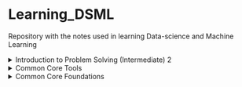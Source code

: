 # Learning_DSML
Repository with the notes used in learning Data-science and Machine Learning

<details>
<summary>Introduction to Problem Solving (Intermediate) 2</summary>
  <br>
  <ol>
  <details>
    <summary>DSML Intermediate: OOPS - 1</summary>
      <ol>
        <a href="https://github.com/dword0/Learning_DSML/blob/main/Resources/Quick_Note_2022_09_21_20_43_37.pdf">Lecture Notes</a>
      </ol>
  </details>
  <details>
    <summary>DSML Intermediate: OOPS - 2</summary>
      <ol>
        <a href="https://github.com/dword0/Learning_DSML/blob/main/Resources/Note_23_Sep_2022.pdf">Lecture Notes</a>
      </ol>
  </details>
  <details>
    <summary>Intermediate : OOPS-2 Problem Solving</summary>
      <ol>
        <a href="https://github.com/dword0/Learning_DSML/blob/main/Resources/Note_28_Sep_2022.pdf">Lecture Notes</a>
      </ol>
  </details>
  </ol>
</details>

<details>
<summary>Common Core Tools</summary>
  <br>
  <ol>
<details>
    <summary>SQL - 01 - Intro to Database & SQL</summary>
      <ul type="circle">
        <li><a href="https://github.com/dword0/Learning_DSML/blob/main/Resources/ipad_sql_01.pdf">Lecture Notes</a></li>
      </ul>
  </details>
  <details>
    <summary>SQL - 02 - Filtering and Subqueries</summary>
      <ul type="circle">
        <li><a href="https://github.com/dword0/Learning_DSML/blob/main/Resources/Sol_02_fittering___Subqueries.pdf">Lecture Notes</a></li>
        <li><a href="https://github.com/dword0/Learning_DSML/blob/main/Resources/Mysql_Installation_and_Setup__2_.pdf">MySQL Installation</a></li>
        <li><a href="https://github.com/dword0/Learning_DSML/blob/main/Resources/Execution_order_in_SQL__1_.pdf">Execution Order in SQL</a></li>
        <li><a href="https://github.com/dword0/Learning_DSML/blob/main/Resources/SQL_02___Filtering_and_Subqueries__3_.pdf">Lecture Queries</a></li>
      </ul>
  </details>
    <details>
    <summary>SQL - 03 - Joins</summary>
      <ul type="circle">
        <li><a href="https://github.com/dword0/Learning_DSML/blob/main/Resources/Joins.pdf">Lecture Notes</a></li>
        <li><a href="https://github.com/dword0/Learning_DSML/blob/main/Resources/joins_cheat_sheet_a4.pdf">Joins Cheat Sheet</a></li>
        <li><a href="https://github.com/dword0/Learning_DSML/blob/main/Resources/standard_sql_functions_cheat_sheet_a4.pdf">Standard SQL Cheat Sheet</a></li>
        <li><a href="https://github.com/dword0/Learning_DSML/blob/main/Resources/sql_basics_cheat_sheet_a4.pdf">SQL Basics Cheat Sheet</a></li>
      </ul>
  </details>
    <details>
    <summary>SQL - 04 - Group By & Aggregation Functions</summary>
      <ul type="circle">
        <li><a href="https://github.com/dword0/Learning_DSML/blob/main/Resources/groupby_ipad.pdf">Lecture Notes</a></li>
        <li><a href="https://github.com/dword0/Learning_DSML/blob/main/Resources/SQL_04___GROUP_BY_Aggregation__4_.pdf">Lecture Queries</a></li>
      </ul>
  </details>
    <details>
    <summary>SQL - 05 - Window Functions</summary>
      <ul type="circle">
        <li><a href="https://github.com/dword0/Learning_DSML/blob/main/Resources/WINDOW_FUNCTIONS__1_.pdf">Lecture Notes</a></li>
        <li><a href="https://github.com/dword0/Learning_DSML/blob/main/Resources/Window_Functions_Cheat_Sheet.pdf">Window Functions Cheat Sheet</a></li>
        <li><a href="https://github.com/dword0/Learning_DSML/blob/main/Resources/SQL_05___Window_fns__3_.pdf">Lecture Queries</a></li>
      </ul>
  </details>
    <details>
    <summary>SQL - 06 - Date & Time Functions</summary>
      <ul type="circle">
        <li><a href="https://github.com/dword0/Learning_DSML/blob/main/Resources/DATE___TIME_FUNCTIONS.pdf">Lecture Notes</a></li>
        <li><a href="https://github.com/dword0/Learning_DSML/blob/main/Resources/SQL_06___Window_and_Date___Time_Functions__3_.pdf">Lecture Queries</a></li>
      </ul>
  </details>
  </ol>
</details>



<details>
<summary>Common Core Foundations</summary>
  <br>
  <ol>
  <details>
    <summary>Numpy-1 - Airbnb's NPS</summary>
      <ul type="circle">
        <li><a href="https://github.com/dword0/Learning_DSML/blob/main/Resources/LectureNotes_Numpy1_NPS.ipynb___Colaboratory.pdf">Lecture Notes</a></li>
        <li><a href="https://github.com/dword0/Learning_DSML/blob/main/Resources/Numpy1_NPS_RevisionNotes.ipynb">Notes</a></li>
        <li><a href="https://github.com/dword0/Learning_DSML/blob/main/Resources/Numpy1_NPS_PostRead.ipynb">Post Read</a></li>
      </ul>
  </details>
  <details>
    <summary>Numpy-2 - Fitbit User Analysis</summary>
      <ul type="circle">
        <li><a href="https://github.com/dword0/Learning_DSML/blob/main/Resources/LectureNotes_Numpy2_Fitbit.ipynb___Colaboratory.pdf">Lecture Notes</a></li>
        <li><a href="https://github.com/dword0/Learning_DSML/blob/main/Resources/Numpy2_FitBit_RevisionNotes.ipynb">Notes</a></li>
        <li><a href="https://github.com/dword0/Learning_DSML/blob/main/Resources/PostRead_Numpy2.ipynb">Post Read</a></li>
      </ul>
  </details>
  <details>
    <summary>Numpy-3 - Image Manipulation</summary>
      <ul type="circle">
        <li><a href="https://github.com/dword0/Learning_DSML/blob/main/Resources/LectureNotes_Numpy3_ImageManipulation.ipynb___Colaboratory.pdf">Lecture Notes</a></li>
        <li><a href="https://github.com/dword0/Learning_DSML/blob/main/Resources/Numpy3_ImageManipulation_RevisionNotes.ipynb">Notes</a></li>
        <li><a href="https://github.com/dword0/Learning_DSML/blob/main/Resources/PostRead_Numpy3.ipynb">Post Read</a></li>
      </ul>
  </details>
  <details>
    <summary> Numpy-4 - Misc Topics</summary>
      <ul type="circle">
        <li><a href="https://github.com/dword0/Learning_DSML/blob/main/Resources/LectureNotes_Numpy3_ImageManipulation.ipynb___Colaboratory%20(2).pdf">Lecture Notes</a></li>
        <li><a href="https://github.com/dword0/Learning_DSML/blob/main/Resources/Numpy4_Misc_Topics_RevisionNotes.ipynb">Notes</a></li>
        <li><a href="https://github.com/dword0/Learning_DSML/blob/main/Resources/PostRead_Numpy4.ipynb">Post Read</a></li>
      </ul>
  </details> 
    <details>
    <summary>Pandas-1 - McKinsey LifeExpentancy Insights</summary>
      <ul type="circle">
        <li><a href="https://github.com/dword0/Learning_DSML/blob/main/Resources/LectureNotes_Pandas1_Mckinsey.ipynb___Colaboratory.pdf">Lecture Notes</a></li>
        <li><a href="https://github.com/dword0/Learning_DSML/blob/main/Resources/Pandas_01_McKinsey_RevisionNotes.ipynb">Notes</a></li>
        <li><a href="https://github.com/dword0/Learning_DSML/blob/main/Resources/Pandas_01_PostRead.ipynb">Post Read</a></li>
      </ul>
  </details>
    <details>
    <summary>Pandas-2 - IMDB Director Insights</summary>
      <ul type="circle">
        <li><a href="https://github.com/dword0/Learning_DSML/blob/main/Resources/LectureNotes_Pandas2_Mckinsey_contd.ipynb___Colaboratory.pdf">Lecture Notes</a></li>
        <li><a href="https://github.com/dword0/Learning_DSML/blob/main/Resources/Pandas_2_RevisionNotes.ipynb">Notes</a></li>
        <li><a href="https://github.com/dword0/Learning_DSML/blob/main/Resources/Pandas_02_PreRead_Joins.ipynb">Pre Read</a></li>
      </ul>
  </details>
  </ol>
</details>

